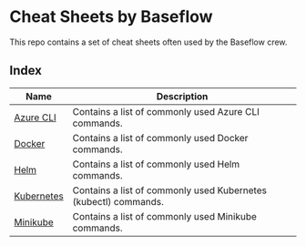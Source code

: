 # Cheat Sheets by Baseflow

This repo contains a set of cheat sheets often used by the Baseflow crew. 

## Index

| Name | Description |
| ---- | ----------- |
| [Azure CLI](sheets/azurecli.md) | Contains a list of commonly used Azure CLI commands. |
| [Docker](sheets/docker.md) | Contains a list of commonly used Docker commands. |
| [Helm](sheets/helm.md) | Contains a list of commonly used Helm commands. |
| [Kubernetes](sheets/kubernetes.md) | Contains a list of commonly used Kubernetes (kubectl) commands. |
| [Minikube](sheets/minikube.md) | Contains a list of commonly used Minikube commands. |

